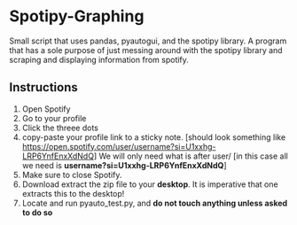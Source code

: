 # Spotipy-Graphing

Small script that uses pandas, pyautogui, and the spotipy library. A program that has a sole purpose of just messing around with the spotipy library and scraping and displaying information from spotify.

## Instructions

1. Open Spotify 
2. Go to your profile
3. Click the threee dots
4. copy-paste your profile link to a sticky note. [should look something like https://open.spotify.com/user/username?si=U1xxhg-LRP6YnfEnxXdNdQ]
We will only need what is after user/ [in this case all we need is **username?si=U1xxhg-LRP6YnfEnxXdNdQ**]
5. Make sure to close Spotify.
6. Download extract the zip file to your **desktop**. It is imperative that one extracts this to the desktop!
7. Locate and run pyauto_test.py, and **do not touch anything unless asked to do so**
